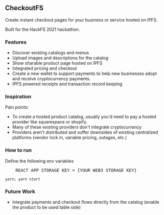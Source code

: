 <!--
<p align='center'>
    <img src='./img/logo_sq.png' width=600/>
</p> -->

## CheckoutFS

Create instant checkout pages for your business or service hosted on IPFS.

Built for the HackFS 2021 hackathon.

### Features

- Discover existing catalogs and menus
- Upload images and descriptions for the catalog
- Show sharable product page hosted on IPFS
- Integrated pricing and checkout
- Create a new wallet to support payments to help new businesses adopt and receive cryptocurrency payments.
- IPFS powered receipts and transaction record keeping

### Inspiration

Pain points:

- To create a hosted product catalog, usually you'd need to pay a hosted provider like squarespace or shopify.
- Many of these existing providers don't integrate cryptocurrency
- Providers aren't distributed and suffer downsides of existing centralized platforms (vendor lock in, variable pricing, outages, etc.)

<!--
### Technologies used
* IPFS (Hosting and sharing of assets): https://web3.storage/
* Pillar (payments and wallet creation)
* Unlock Protocol (purchasing): https://app.unlock-protocol.com/dashboard
* Audius (music and content listings)
-->

### How to run

Define the following env variables

<pre>
    REACT_APP_STORAGE_KEY = {YOUR_WEB3_STORAGE_KEY}
</pre>

`yarn; yarn start`


<!-- 
Demo flow:
1. Intro
2. Assets
3. Upload
4. Generate CID with hosted content
5. Preview page
6. Show checkout modal
7. Generate wallet
8. NFT, other potential receipt

-->

### Future Work

- Integrate payments and checkout flows directly from the catalog (enable the product to be used table side)

<!--
### Other links
* https://www.notion.so/Prizes-HackFS-d2aeebcda5694c7a9c06dc7aa2b7a2d8
* https://www.qr-code-generator.com/qr-code-api/?target=api-ad

React
* https://www.npmjs.com/package/react-catalog-view
* https://www.npmjs.com/package/react-image-gallery

-->

